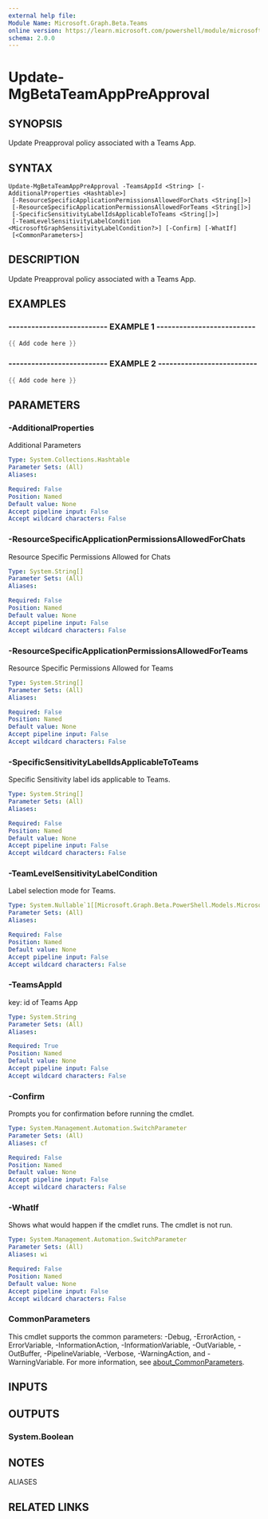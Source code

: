 ```yaml
---
external help file:
Module Name: Microsoft.Graph.Beta.Teams
online version: https://learn.microsoft.com/powershell/module/microsoft.graph.beta.teams/update-mgbetateamapppreapproval
schema: 2.0.0
---
```


# Update-MgBetaTeamAppPreApproval

## SYNOPSIS
Update Preapproval policy associated with a Teams App.

## SYNTAX

```
Update-MgBetaTeamAppPreApproval -TeamsAppId <String> [-AdditionalProperties <Hashtable>]
 [-ResourceSpecificApplicationPermissionsAllowedForChats <String[]>]
 [-ResourceSpecificApplicationPermissionsAllowedForTeams <String[]>]
 [-SpecificSensitivityLabelIdsApplicableToTeams <String[]>]
 [-TeamLevelSensitivityLabelCondition <MicrosoftGraphSensitivityLabelCondition?>] [-Confirm] [-WhatIf]
 [<CommonParameters>]
```

## DESCRIPTION
Update Preapproval policy associated with a Teams App.

## EXAMPLES

### -------------------------- EXAMPLE 1 --------------------------
```powershell
{{ Add code here }}
```



### -------------------------- EXAMPLE 2 --------------------------
```powershell
{{ Add code here }}
```



## PARAMETERS

### -AdditionalProperties
Additional Parameters

```yaml
Type: System.Collections.Hashtable
Parameter Sets: (All)
Aliases:

Required: False
Position: Named
Default value: None
Accept pipeline input: False
Accept wildcard characters: False
```

### -ResourceSpecificApplicationPermissionsAllowedForChats
Resource Specific Permissions Allowed for Chats

```yaml
Type: System.String[]
Parameter Sets: (All)
Aliases:

Required: False
Position: Named
Default value: None
Accept pipeline input: False
Accept wildcard characters: False
```

### -ResourceSpecificApplicationPermissionsAllowedForTeams
Resource Specific Permissions Allowed for Teams

```yaml
Type: System.String[]
Parameter Sets: (All)
Aliases:

Required: False
Position: Named
Default value: None
Accept pipeline input: False
Accept wildcard characters: False
```

### -SpecificSensitivityLabelIdsApplicableToTeams
Specific Sensitivity label ids applicable to Teams.

```yaml
Type: System.String[]
Parameter Sets: (All)
Aliases:

Required: False
Position: Named
Default value: None
Accept pipeline input: False
Accept wildcard characters: False
```

### -TeamLevelSensitivityLabelCondition
Label selection mode for Teams.

```yaml
Type: System.Nullable`1[[Microsoft.Graph.Beta.PowerShell.Models.MicrosoftGraphSensitivityLabelCondition, Microsoft.Graph.Beta.Teams.private, Version=2.11.0.0, Culture=neutral, PublicKeyToken=31bf3856ad364e35]]
Parameter Sets: (All)
Aliases:

Required: False
Position: Named
Default value: None
Accept pipeline input: False
Accept wildcard characters: False
```

### -TeamsAppId
key: id of Teams App

```yaml
Type: System.String
Parameter Sets: (All)
Aliases:

Required: True
Position: Named
Default value: None
Accept pipeline input: False
Accept wildcard characters: False
```

### -Confirm
Prompts you for confirmation before running the cmdlet.

```yaml
Type: System.Management.Automation.SwitchParameter
Parameter Sets: (All)
Aliases: cf

Required: False
Position: Named
Default value: None
Accept pipeline input: False
Accept wildcard characters: False
```

### -WhatIf
Shows what would happen if the cmdlet runs.
The cmdlet is not run.

```yaml
Type: System.Management.Automation.SwitchParameter
Parameter Sets: (All)
Aliases: wi

Required: False
Position: Named
Default value: None
Accept pipeline input: False
Accept wildcard characters: False
```

### CommonParameters
This cmdlet supports the common parameters: -Debug, -ErrorAction, -ErrorVariable, -InformationAction, -InformationVariable, -OutVariable, -OutBuffer, -PipelineVariable, -Verbose, -WarningAction, and -WarningVariable. For more information, see [about_CommonParameters](http://go.microsoft.com/fwlink/?LinkID=113216).

## INPUTS

## OUTPUTS

### System.Boolean

## NOTES

ALIASES

## RELATED LINKS

